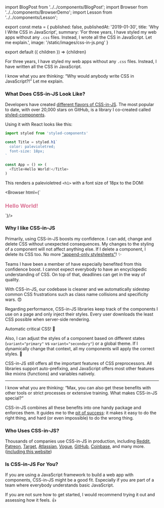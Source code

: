 import BlogPost from '../../components/BlogPost';
import Browser from '../../components/BrowserDemo';
import Lesson from '../../components/Lesson';

export const meta = {
  published: false,
  publishedAt: '2019-01-30',
  title: 'Why I Write CSS in JavaScript',
  summary: 'For three years, I have styled my web apps without any `.css` files. Instead, I wrote all the CSS in JavaScript. Let me explain.',
  image: '/static/images/css-in-js.png'
}

export default ({ children }) => <BlogPost meta={meta}>{children}</BlogPost>

For three years, I have styled my web apps without any `.css` files. Instead, I have written all the CSS in JavaScript.

I know what you are thinking: “Why would anybody write CSS in JavaScript?!” Let me explain.

### What Does CSS-in-JS Look Like?

Developers have created [different flavors of CSS-in-JS](https://github.com/michelebertoli/css-in-js). The most popular to date, with over 20,000 stars on GitHub, is a library I co-created called [styled-components](https://styled-components.com).

Using it with React looks like this:

```js
import styled from 'styled-components'

const Title = styled.h1`
  color: palevioletred;
  font-size: 18px;
`

const App = () => (
  <Title>Hello World!</Title>
)
```

This renders a palevioletred `<h1>` with a font size of 18px to the DOM:

<Browser html={`
  <style>
    .faEkXI {
      font-size: 18px;
      color: palevioletred;
    }
  </style>
  <h1 class="sc-ifAKCX faEkXI">Hello World!</h1>
`}/>

### Why I like CSS-in-JS

Primarily, using CSS-in-JS boosts my confidence. I can add, change and delete CSS without unexpected consequences. My changes to the styling of a component will not affect anything else. If I delete a component, I delete its CSS too. No more [“append-only stylesheets”](https://css-tricks.com/oh-no-stylesheet-grows-grows-grows-append-stylesheet-problem/)! ✨

<Lesson
  title="Confidence"
  body="Add, change and delete CSS without unexpected consequences and avoid dead code."
/>

<Lesson
  title="Painless Maintenance"
  body="Never go on a hunt for CSS affecting your components ever again."
/>

Teams I have been a member of have especially benefited from this confidence boost. I cannot expect everybody to have an encyclopedic understanding of CSS. On top of that, deadlines can get in the way of quality.

With CSS-in-JS, our codebase is cleaner and we automatically sidestep common CSS frustrations such as class name collisions and specificity wars. 😍

<Lesson
  title="Enhanced Teamwork"
  body="Keep your codebase clean and avoid common CSS bugs, regardless of experience levels."
/>

Regarding performance, CSS-in-JS libraries keep track of the components I use on a page and only inject their styles. Every user downloads the least CSS possible when server-side rendering.

Automatic critical CSS! 🤯

<Lesson
  title="Fast Performance"
  body="Send only the critical CSS to the user for a rapid first paint."
/>

Also, I can adjust the styles of a component based on different states (`variant="primary"` vs `variant="secondary"`) or a global theme. If I dynamically change that context, all my components will apply the correct styles. 💅

<Lesson
  title="Dynamic Styling"
  body="Simply style your components with a global theme or based on different states."
/>

CSS-in-JS still offers all the important features of CSS preprocessors. All libraries support auto-prefixing, and JavaScript offers most other features like mixins (functions) and variables natively.

----

I know what you are thinking: “Max, you can also get these benefits with other tools or strict processes or extensive training. What makes CSS-in-JS special?”

CSS-in-JS combines all these benefits into one handy package and enforces them. It guides me to the [pit of success](https://blog.codinghorror.com/falling-into-the-pit-of-success/): it makes it easy to do the right thing, and hard (or even impossible) to do the wrong thing.

### Who Uses CSS-in-JS?

Thousands of companies use CSS-in-JS in production, including [Reddit](https://reddit.com), [Patreon](https://patreon.com), [Target](https://target.com), [Atlassian](https://atlaskit.atlassian.com), [Vogue](https://vogue.de), [GitHub](https://primer.style/components), [Coinbase](https://pro.coinbase.com), and many more. ([including this website](https://github.com/mxstbr/mxstbr.com))

### Is CSS-in-JS For You?

If you are using a JavaScript framework to build a web app with components, CSS-in-JS might be a good fit. Especially if you are part of a team where everybody understands basic JavaScript.

If you are not sure how to get started, I would recommend trying it out and assessing how it feels. 👍
